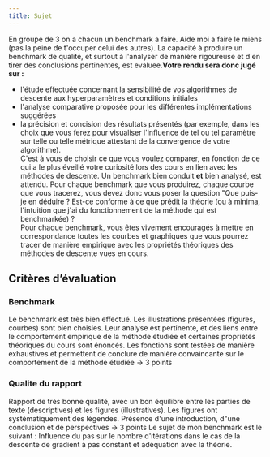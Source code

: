 ```yaml
---
title: Sujet
---
```


En groupe de 3 on a chacun un benchmark a faire. Aide moi a faire le miens (pas la peine de t'occuper celui des autres).
La capacité à produire un benchmark de qualité, et surtout à l'analyser de manière rigoureuse et d'en tirer des conclusions pertinentes, est evaluee.**Votre rendu sera donc jugé sur :**
- l'étude effectuée concernant la sensibilité de vos algorithmes de descente aux hyperparamètres et conditions initiales
- l'analyse comparative proposée pour les différentes implémentations suggérées
- la précision et concision des résultats présentés (par exemple, dans les choix que vous ferez pour visualiser l'influence de tel ou tel paramètre sur telle ou telle métrique attestant de la convergence de votre algorithme).  
    C'est à vous de choisir ce que vous voulez comparer, en fonction de ce qui a le plus éveillé votre curiosité lors des cours en lien avec les méthodes de descente.
Un benchmark bien conduit **et** bien analysé, est attendu. Pour chaque benchmark que vous produirez, chaque courbe que vous tracerez, vous devez donc vous poser la question "Que puis-je en déduire ? Est-ce conforme à ce que prédit la théorie (ou à minima, l'intuition que j'ai du fonctionnement de la méthode qui est benchmarkée) ?  
Pour chaque benchmark, vous êtes vivement encouragés à mettre en correspondance toutes les courbes et graphiques que vous pourrez tracer de manière empirique avec les propriétés théoriques des méthodes de descente vues en cours.
## **Critères d’évaluation**
### Benchmark
Le benchmark est très bien effectué. Les illustrations présentées (figures, courbes) sont bien choisies. Leur analyse est pertinente, et des liens entre le comportement empirique de la méthode étudiée et certaines propriétés théoriques du cours sont énoncés. Les fonctions sont testées de manière exhaustives et permettent de conclure de manière convaincante sur le comportement de la méthode étudiée -> 3 points
### Qualite du rapport
Rapport de très bonne qualité, avec un bon équilibre entre les parties de texte (descriptives) et les figures (illustratives). Les figures ont systématiquement des légendes. Présence d'une introduction, d"une conclusion et de perspectives -> 3 points
Le sujet de mon benchmark est le suivant : Influence du pas sur le nombre d'itérations dans le cas de la descente de gradient à pas constant et adéquation avec la théorie.